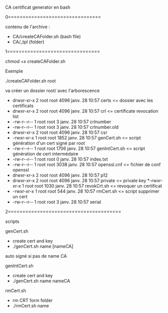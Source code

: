 CA certificat generator en bash

0================================ 

contenu de l'archive :
- CA/createCAFolder.sh (bash file)
- CA/_tpl (folder)
  
1================================  

chmod +x createCAFolder.sh

Exemple

./createCAFolder.sh root

va créer un dossier root/ 
avec l'arborescence 

* drwxr-xr-x 2 root root 4096 janv. 28 10:57 certs			<= dossier avec les certificats
* drwxr-xr-x 2 root root 4096 janv. 28 10:57 crl				<= certificate revocation list
* -rw-r--r-- 1 root root    3 janv. 28 10:57 crlnumber
* -rw-r--r-- 1 root root    3 janv. 28 10:57 crlnumber.old
* drwxr-xr-x 2 root root 4096 janv. 28 10:57 csr
* -rwxr-xr-x 1 root root 1852 janv. 28 10:57 genCert.sh		<= script génération d'un cert signé par root
* -rw-r--r-- 1 root root 1706 janv. 28 10:57 genIntCert.sh	<= script génération de cert intermédaire
* -rw-r--r-- 1 root root    0 janv. 28 10:57 index.txt
* -rw-r--r-- 1 root root 3038 janv. 28 10:57 openssl.cnf		<= fichier de conf openssl
* drwxr-xr-x 2 root root 4096 janv. 28 10:57 p12
* drwxr-xr-x 2 root root 4096 janv. 28 10:57 private    		<= private key
*-rwxr-xr-x 1 root root 1030 janv. 28 10:57 revokCrt.sh		<= revoquer un certificat
* -rwxr-xr-x 1 root root  544 janv. 28 10:57 rmCert.sh		<= script supprimer un cert
* -rw-r--r-- 1 root root    3 janv. 28 10:57 serial

2=======================================

scripts

genCert.sh
- create cert and key
- ./genCert.sh name [nameCA]

auto signé si pas de name CA

genIntCert.sh
- create cert and key
- ./genCert.sh name nameCA

rmCert.sh
- rm CRT form folder
- ./rmCert.sh name




